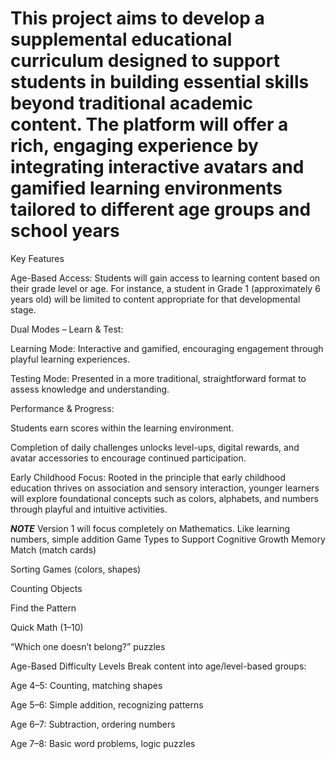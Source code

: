 # This project aims to develop a supplemental educational curriculum designed to support students in building essential skills beyond traditional academic content. The platform will offer a rich, engaging experience by integrating interactive avatars and gamified learning environments tailored to different age groups and school years

Key Features

Age-Based Access: Students will gain access to learning content based on their grade level or age. For instance, a student in Grade 1 (approximately 6 years old) will be limited to content appropriate for that developmental stage.

Dual Modes – Learn & Test:

Learning Mode: Interactive and gamified, encouraging engagement through playful learning experiences.

Testing Mode: Presented in a more traditional, straightforward format to assess knowledge and understanding.

Performance & Progress:

Students earn scores within the learning environment.

Completion of daily challenges unlocks level-ups, digital rewards, and avatar accessories to encourage continued participation.

Early Childhood Focus:
Rooted in the principle that early childhood education thrives on association and sensory interaction, younger learners will explore foundational concepts such as colors, alphabets, and numbers through playful and intuitive activities.

***NOTE***
  Version 1 will focus completely on Mathematics. Like learning numbers, simple addition
Game Types to Support Cognitive Growth
Memory Match (match cards)

Sorting Games (colors, shapes)

Counting Objects

Find the Pattern

Quick Math (1–10)

“Which one doesn’t belong?” puzzles

Age-Based Difficulty Levels
Break content into age/level-based groups:

Age 4–5: Counting, matching shapes

Age 5–6: Simple addition, recognizing patterns

Age 6–7: Subtraction, ordering numbers

Age 7–8: Basic word problems, logic puzzles
